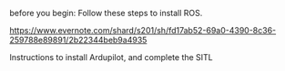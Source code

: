before you begin: Follow these steps to install ROS.

https://www.evernote.com/shard/s201/sh/fd17ab52-69a0-4390-8c36-259788e89891/2b22344beb9a4935


Instructions to install Ardupilot, and complete the SITL